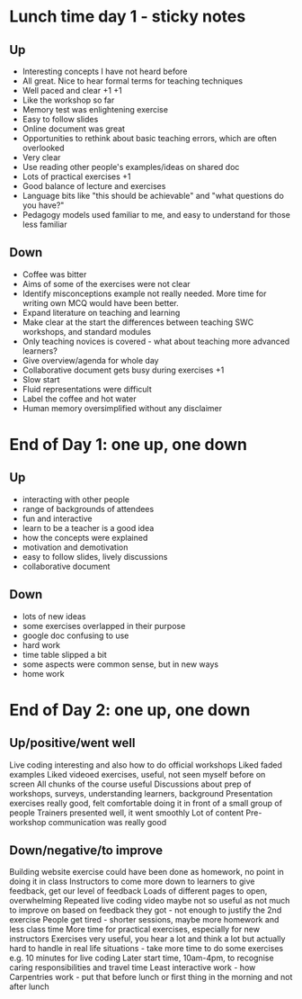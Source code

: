 # Lunch time day 1 - sticky notes
## Up
- Interesting concepts I have not heard before
- All great. Nice to hear formal terms for teaching techniques
- Well paced and clear +1 +1
- Like the workshop so far
- Memory test was enlightening exercise
- Easy to follow slides
- Online document was great
- Opportunities to rethink about basic teaching errors, which are often overlooked
- Very clear
- Use reading other people's examples/ideas on shared doc
- Lots of practical exercises +1
- Good balance of lecture and exercises
- Language bits like "this should be achievable" and "what questions do you have?"
- Pedagogy models used familiar to me, and easy to understand for those less familiar


## Down
- Coffee was bitter
- Aims of some of the exercises were not clear
- Identify misconceptions example not really needed. More time for writing own MCQ would have been better.
- Expand literature on teaching and learning
- Make clear at the start the differences between teaching SWC workshops, and standard modules
- Only teaching novices is covered - what about teaching more advanced learners?
- Give overview/agenda for whole day
- Collaborative document gets busy during exercises +1
- Slow start
- Fluid representations were difficult
- Label the coffee and hot water
- Human memory oversimplified without any disclaimer

# End of Day 1: one up, one down
## Up
+ interacting with other people
+ range of backgrounds of attendees
+ fun and interactive
+ learn to be a teacher is a good idea
+ how the concepts were explained
+ motivation and demotivation
+ easy to follow slides, lively discussions
+ collaborative document

## Down
- lots of new ideas
- some exercises overlapped in their purpose
- google doc confusing to use
- hard work
- time table slipped a bit
- some aspects were common sense, but in new ways
- home work

# End of Day 2: one up, one down

## Up/positive/went well
Live coding interesting and also how to do official workshops
Liked faded examples
Liked videoed exercises, useful, not seen myself before on screen
All chunks of the course useful
Discussions about prep of workshops, surveys, understanding learners, background
Presentation exercises really good, felt comfortable doing it in front of a small group of people
Trainers presented well, it went smoothly 
Lot of content
Pre-workshop communication was really good

## Down/negative/to improve
Building website exercise could have been done as homework, no point in doing it in class
Instructors to come more down to learners to give feedback, get our level of feedback
Loads of different pages to open, overwhelming
Repeated live coding video maybe not so useful as not much to improve on based on feedback they got - not enough to justify the 2nd exercise
People get tired - shorter sessions, maybe more homework and less class time
More time for practical exercises, especially for new instructors
Exercises very useful, you hear a lot and think a lot but actually hard to handle in real life situations - take more time to do some exercises e.g. 10 minutes for live coding 
Later start time, 10am-4pm, to recognise caring responsibilities and travel time
Least interactive work - how Carpentries work - put that before lunch or first thing in the morning and not after lunch

